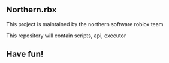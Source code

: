 ## Northern.rbx

This project is maintained by the northern software roblox team

This repository will contain scripts, api, executor

## Have fun!
